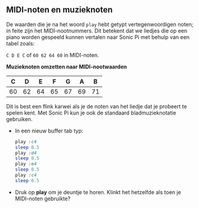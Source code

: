 ## MIDI-noten en muzieknoten

De waarden die je na het woord `play` hebt getypt vertegenwoordigen noten; in feite zijn het MIDI-nootnummers. Dit betekent dat we liedjes die op een piano worden gespeeld kunnen vertalen naar Sonic Pi met behulp van een tabel zoals:

`C D E C` of `60 62 64 60` in MIDI-noten.

**Muzieknoten omzetten naar MIDI-nootwaarden**

| C  | D  | E  | F  | G  | A  | B  |
|:--:|:--:|:--:|:--:|:--:|:--:|:--:|
| 60 | 62 | 64 | 65 | 67 | 69 | 71 |

Dit is best een flink karwei als je de noten van het liedje dat je probeert te spelen kent. Met Sonic Pi kun je ook de standaard bladmuzieknotatie gebruiken.

- In een nieuw buffer tab typ:
    
    ```ruby
    play :c4
    sleep 0.5
    play :d4
    sleep 0.5
    play :e4
    sleep 0.5
    play :c4
    sleep 0.5
    ```

- Druk op **play** om je deuntje te horen. Klinkt het hetzelfde als toen je MIDI-noten gebruikte?